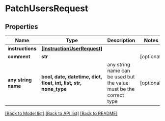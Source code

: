 # PatchUsersRequest


## Properties
Name | Type | Description | Notes
------------ | ------------- | ------------- | -------------
**instructions** | [**[InstructionUserRequest]**](InstructionUserRequest.md) |  | 
**comment** | **str** |  | [optional] 
**any string name** | **bool, date, datetime, dict, float, int, list, str, none_type** | any string name can be used but the value must be the correct type | [optional]

[[Back to Model list]](../README.md#documentation-for-models) [[Back to API list]](../README.md#documentation-for-api-endpoints) [[Back to README]](../README.md)


